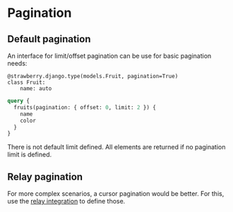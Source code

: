 # Pagination

## Default pagination

An interface for limit/offset pagination can be use for basic pagination needs:

```{.python title=types.py}
@strawberry.django.type(models.Fruit, pagination=True)
class Fruit:
    name: auto
```

```{.graphql title=schema.graphql}
query {
  fruits(pagination: { offset: 0, limit: 2 }) {
    name
    color
  }
}
```

There is not default limit defined. All elements are returned if no pagination limit is defined.

## Relay pagination

For more complex scenarios, a cursor pagination would be better. For this,
use the [relay integration](../relay) to define those.
